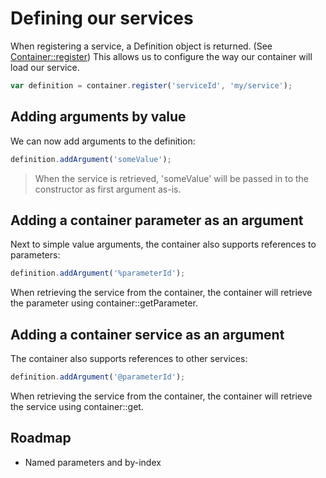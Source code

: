 # Defining our services

When registering a service, a Definition object is returned. (See [Container::register](doc/Container.md))
This allows us to configure the way our container will load our service.

```javascript
var definition = container.register('serviceId', 'my/service');
```

## Adding arguments by value

We can now add arguments to the definition:

```javascript
definition.addArgument('someValue');
```

> When the service is retrieved, 'someValue' will be passed in to the constructor as first argument as-is.

## Adding a container parameter as an argument

Next to simple value arguments, the container also supports references to parameters:

```javascript
definition.addArgument('%parameterId');
```

When retrieving the service from the container, the container will retrieve the parameter using container::getParameter.

## Adding a container service as an argument

The container also supports references to other services:

```javascript
definition.addArgument('@parameterId');
```

When retrieving the service from the container, the container will retrieve the service using container::get.

## Roadmap

* Named parameters and by-index
